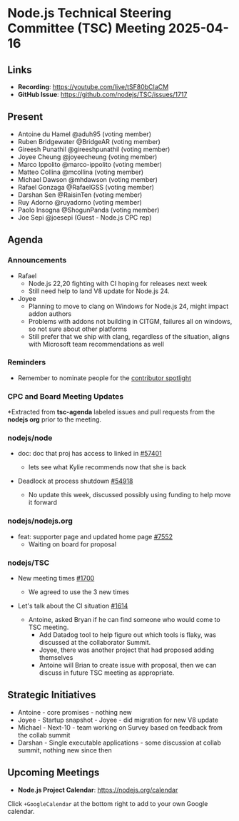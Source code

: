 # Node.js Technical Steering Committee (TSC) Meeting 2025-04-16

## Links

* **Recording**: <https://youtube.com/live/tSF80bCIaCM>
* **GitHub Issue**: <https://github.com/nodejs/TSC/issues/1717>

## Present

* Antoine du Hamel @aduh95 (voting member)
* Ruben Bridgewater @BridgeAR (voting member)
* Gireesh Punathil @gireeshpunathil (voting member)
* Joyee Cheung @joyeecheung (voting member)
* Marco Ippolito @marco-ippolito (voting member)
* Matteo Collina @mcollina (voting member)
* Michael Dawson @mhdawson (voting member)
* Rafael Gonzaga @RafaelGSS (voting member)
* Darshan Sen @RaisinTen (voting member)
* Ruy Adorno @ruyadorno (voting member)
* Paolo Insogna @ShogunPanda (voting member)
* Joe Sepi @joesepi (Guest - Node.js CPC rep)

## Agenda

### Announcements

* Rafael
  * Node.js 22,20  fighting with CI hoping for releases next week
  * Still need help to land V8 update for Node.js 24.
* Joyee
  * Planning to move to clang on Windows for Node.js 24, might impact addon authors
  * Problems with addons not building in CITGM, failures all on windows, so not sure about other
    platforms
  * Still prefer that we ship with clang, regardless of the situation, aligns with Microsoft team
    recommendations as well

### Reminders

* Remember to nominate people for the [contributor spotlight](https://github.com/nodejs/node/blob/main/doc/contributing/reconizing-contributors.md#bi-monthly-contributor-spotlight)

### CPC and Board Meeting Updates

*Extracted from **tsc-agenda** labeled issues and pull requests from the **nodejs org** prior to the meeting.

### nodejs/node

* doc: doc that proj has access to linked in [#57401](https://github.com/nodejs/node/pull/57401)
  * lets see what Kylie recommends now that she is back

* Deadlock at process shutdown [#54918](https://github.com/nodejs/node/issues/54918)
  * No update this week, discussed possibly using funding to help move it forward

### nodejs/nodejs.org

* feat: supporter page and updated home page [#7552](https://github.com/nodejs/nodejs.org/pull/7552)
  * Waiting on board for proposal

### nodejs/TSC

* New meeting times [#1700](https://github.com/nodejs/TSC/issues/1700)
  * We agreed to use the 3 new times

* Let's talk about the CI situation [#1614](https://github.com/nodejs/TSC/issues/1614)
  * Antoine, asked Bryan if he can find someone who would come to TSC meeting.
    * Add Datadog tool to help figure out which tools is flaky, was discussed at the collaborator
      Summit.
    * Joyee, there was another project that had proposed adding themselves
    * Antoine will Brian to create issue with proposal, then we can discuss in future TSC meeting
      as appropriate.

## Strategic Initiatives

* Antoine - core promises - nothing new
* Joyee - Startup snapshot - Joyee - did migration for new V8 update
* Michael - Next-10 - team working on Survey based on feedback from the collab summit
* Darshan - Single executable applications - some discussion at collab summit, nothing new
  since then

## Upcoming Meetings

* **Node.js Project Calendar**: <https://nodejs.org/calendar>

Click `+GoogleCalendar` at the bottom right to add to your own Google calendar.

